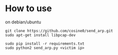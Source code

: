 How to use
=============
on debian/ubuntu
```
git clone https://github.com/cosine0/send_arp.git
sudo apt-get install libpcap-dev

sudo pip install -r requirements.txt  
sudo python2 send_arp.py <victim ip>  
```